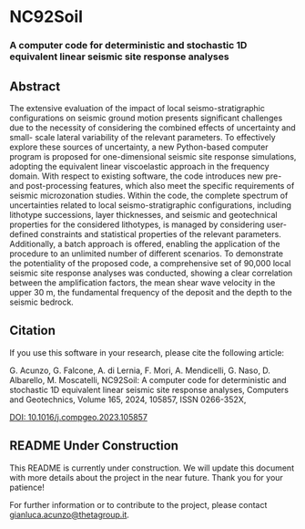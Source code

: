 # NC92Soil
### A computer code for deterministic and stochastic 1D equivalent linear seismic site response analyses

## Abstract

The extensive evaluation of the impact of local seismo-stratigraphic configurations on seismic ground motion
presents significant challenges due to the necessity of considering the combined effects of uncertainty and small-
scale lateral variability of the relevant parameters. To effectively explore these sources of uncertainty, a new
Python-based computer program is proposed for one-dimensional seismic site response simulations, adopting the
equivalent linear viscoelastic approach in the frequency domain. With respect to existing software, the code
introduces new pre- and post-processing features, which also meet the specific requirements of seismic microzonation
studies. Within the code, the complete spectrum of uncertainties related to local seismo-stratigraphic
configurations, including lithotype successions, layer thicknesses, and seismic and geotechnical properties for
the considered lithotypes, is managed by considering user-defined constraints and statistical properties of the
relevant parameters. Additionally, a batch approach is offered, enabling the application of the procedure to an
unlimited number of different scenarios. To demonstrate the potentiality of the proposed code, a comprehensive
set of 90,000 local seismic site response analyses was conducted, showing a clear correlation between the
amplification factors, the mean shear wave velocity in the upper 30 m, the fundamental frequency of the deposit
and the depth to the seismic bedrock.

## Citation

If you use this software in your research, please cite the following article:

G. Acunzo, G. Falcone, A. di Lernia, F. Mori, A. Mendicelli, G. Naso, D. Albarello, M. Moscatelli,
NC92Soil: A computer code for deterministic and stochastic 1D equivalent linear seismic site response analyses,
Computers and Geotechnics, Volume 165, 2024, 105857, ISSN 0266-352X,

[DOI: 10.1016/j.compgeo.2023.105857](https://doi.org/10.1016/j.compgeo.2023.105857)

## README Under Construction

This README is currently under construction. We will update this document with more details about the project in the near future. Thank you for your patience!

For further information or to contribute to the project, please contact [gianluca.acunzo@thetagroup.it](mailto:gianluca.acunzo@thetagroup.it).
